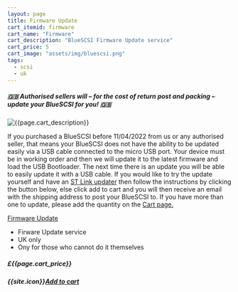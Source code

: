 ```yaml
---
layout: page
title: Firmware Update
cart_itemid: firmware
cart_name: "Firmware"
cart_description: "BlueSCSI Firmware Update service"
cart_price: 5
cart_image: "assets/img/bluescsi.png"
tags: 
  - scsi
  - uk
---
```


##### 🇬🇧 Authorised sellers will – for the cost of return post and packing – update your BlueSCSI for you! 🇬🇧

  <p class="lead text-center">
    <img src="{{page.cart_image}}" class="img-thumbnail" alt="{{page.cart_description}}">
  </p>

If you purchased a BlueSCSI before 11/04/2022 from us or any authorised seller, that means your BlueSCSI does not have the ability to be updated easily via a USB cable connected to the micro USB port. Your device must be in working order and then we will update it to the latest firmware and load the USB Bootloader. The next time there is an update you will be able to easily update it with a USB cable. If you would like to try the update yourself and have an [ST Link updater](https://github.com/erichelgeson/BlueSCSI/wiki/ST-Link-Setup) then follow the instructions by clicking the button below, else click add to cart and you will then receive an email with the shipping address to post your BlueSCSI to. If you have more than one to update, please add the quantity on the [Cart page.](/cart)

  <p class="lead text-center">
    <a href="https://github.com/erichelgeson/BlueSCSI-Updater/#bluescsi-updater" target="_blank" class="btn btn-primary">Firmware Update</a>
  </p>

* Firware Update service
* UK only
* Ony for those who cannot do it themselves

##### £{{page.cart_price}} 

##### {{site.icon}}[Add to cart](/cart#{{page.cart_itemid}})